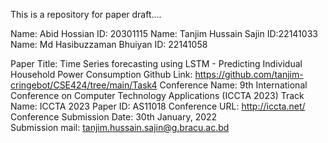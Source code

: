 This is a repository for paper draft....




Name: Abid Hossian ID: 20301115
Name: Tanjim Hussain Sajin ID:22141033
Name: Md Hasibuzzaman Bhuiyan ID: 22141058



Paper Title: Time Series forecasting using LSTM - Predicting Individual Household Power Consumption
Github Link: https://github.com/tanjim-cringebot/CSE424/tree/main/Task4
Conference Name: 9th International Conference on Computer Technology Applications (ICCTA 2023)
Track Name: ICCTA 2023
Paper ID: AS11018
Conference URL: http://iccta.net/
Conference Submission Date: 30th January, 2022                     
Submission mail: tanjim.hussain.sajin@g.bracu.ac.bd
